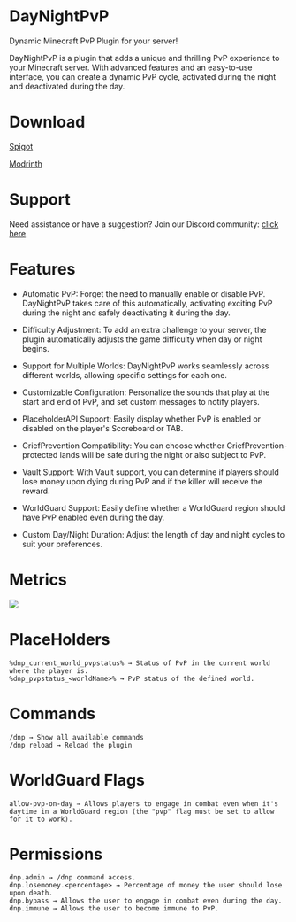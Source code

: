 # DayNightPvP

Dynamic Minecraft PvP Plugin for your server!

DayNightPvP is a plugin that adds a unique and thrilling PvP experience to your Minecraft server. With advanced features
and an easy-to-use interface, you can create a dynamic PvP cycle, activated during the night and deactivated during the
day.

# Download

[Spigot](https://www.spigotmc.org/resources/daynightpvp-dynamic-pvp-for-day-night.102250/)

[Modrinth](https://modrinth.com/plugin/daynightpvp)

# Support

Need assistance or have a suggestion? Join our Discord community: [click here](https://discord.needkg.com)

# Features

- Automatic PvP:  Forget the need to manually enable or disable PvP. DayNightPvP takes care of this automatically,
  activating exciting PvP during the night and safely deactivating it during the day.

- Difficulty Adjustment: To add an extra challenge to your server, the plugin automatically adjusts the game difficulty
  when day or night begins.

- Support for Multiple Worlds: DayNightPvP works seamlessly across different worlds, allowing specific settings for each
  one.

- Customizable Configuration: Personalize the sounds that play at the start and end of PvP, and set custom messages to
  notify players.

- PlaceholderAPI Support: Easily display whether PvP is enabled or disabled on the player's Scoreboard or TAB.

- GriefPrevention Compatibility: You can choose whether GriefPrevention-protected lands will be safe during the night or
  also subject to PvP.

- Vault Support: With Vault support, you can determine if players should lose money upon dying during PvP and if the
  killer will receive the reward.

- WorldGuard Support: Easily define whether a WorldGuard region should have PvP enabled even during the day.

- Custom Day/Night Duration: Adjust the length of day and night cycles to suit your preferences.

# Metrics

[<img src="https://bstats.org/signatures/bukkit/daynightpvp.svg">](https://bstats.org/plugin/bukkit/DayNightPvP/19067/)

# PlaceHolders

    %dnp_current_world_pvpstatus% → Status of PvP in the current world where the player is.
    %dnp_pvpstatus_<worldName>% → PvP status of the defined world.

# Commands

    /dnp → Show all available commands
    /dnp reload → Reload the plugin

# WorldGuard Flags

	allow-pvp-on-day → Allows players to engage in combat even when it's daytime in a WorldGuard region (the "pvp" flag must be set to allow for it to work).

# Permissions

    dnp.admin → /dnp command access.
    dnp.losemoney.<percentage> → Percentage of money the user should lose upon death.
	dnp.bypass → Allows the user to engage in combat even during the day.
    dnp.immune → Allows the user to become immune to PvP.
